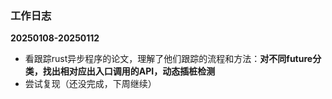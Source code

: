 ### 工作日志

**20250108-20250112**

- 看跟踪rust异步程序的论文，理解了他们跟踪的流程和方法：**对不同future分类，找出相对应出入口调用的API，动态插桩检测**
- 尝试复现（还没完成，下周继续）
